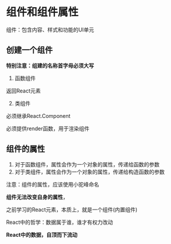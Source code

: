 # 组件和组件属性

组件：包含内容、样式和功能的UI单元

## 创建一个组件

**特别注意：组建的名称首字母必须大写**

1. 函数组件

返回React元素

2. 类组件

必须继承React.Component

必须提供render函数，用于渲染组件

## 组件的属性

1. 对于函数组件，属性会作为一个对象的属性，传递给函数的参数
2. 对于类组件，属性会作为一个对象的属性，传递给构造函数的参数

注意：组件的属性，应该使用小驼峰命名

**组件无法改变自身的属性**，

之前学习的React元素，本质上，就是一个组件(内置组件)

React中的哲学：数据属于谁，谁才有权力改动

**React中的数据，自顶而下流动**